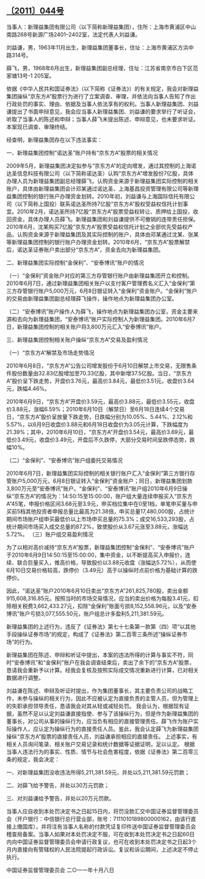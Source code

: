 ## [〔2011〕044号](http://www.csrc.gov.cn/pub/zjhpublic/G00306212/201112/t20111202_202554.htm)


当事人：新理益集团有限公司（以下简称新理益集团），住所：上海市黄浦区中山南路268号新源广场2401–2402室，法定代表人刘益谦。

刘益谦，男，1963年11月出生，新理益集团董事长，住址：上海市黄浦区方浜中路314号。

薛飞，男，1968年6月出生，新理益集团副总经理，住址：江苏省南京市白下区范家塘13号-1 205室。

依据《中华人民共和国证券法》（以下简称《证券法》）的有关规定，我会对新理益集团操纵“京东方A”股票行为进行了立案调查、审理，并依法向当事人告知了作出行政处罚的事实、理由、依据及当事人依法享有的权利。当事人新理益集团、刘益谦提出了书面申辩意见，我会应当事人新理益集团、刘益谦的要求举行了听证会，听取了当事人的陈述和申辩；当事人薛飞未提出陈述、申辩意见，也未要求听证。本案现已调查、审理终结。

经查明，新理益集团存在以下违法事实：

一、新理益集团控制“诺达圣”账户持有“京东方A”股票的相关情况

2009年5月，新理益集团决定拟参与“京东方A”的定向增发，通过其控制的上海诺达圣信息科技有限公司（以下简称诺达圣）认购“京东方A”增发股份7亿股，具体办理人员为新理益集团副总经理薛飞，认购资金来源于新理益集团实际控制的相关账户，具体由新理益集团会计邓某通过诺达圣、上海基昌投资管理有限公司等新理益集团控制的银行账户办理资金划转。2010年初，刘益谦与上海国际信托有限公司（以下简称上国投）联系诺达圣所持7亿股“京东方A”股权受益权信托计划事宜。2010年2月，诺达圣所持7亿股“京东方A”股票受益权转让、质押给上国投，收回资金，具体办理人员薛飞。新理益集团和刘益谦提供不可撤销的连带责任担保。2010年6月，沈某购买7亿股“京东方A”股票受益权信托计划之全部优先受益权产品，认购资金来源于新理益集团及其实际控制的账户，具体由邓某通过沈某、张某等新理益集团控制的银行账户办理资金划转。2010年6月，“京东方A”股票解禁后，诺达圣证券账户卖出部分“京东方A”，资金去向为新理益集团。

二、新理益集团实际控制“金保利”、“安泰博讯”账户的情况

（一）“金保利”资金账户对应的第三方存管银行账户由新理益集团开立和控制。2010年6月7日，通过新理益集团相关账户以支付客户管理费名义汇入“金保利”第三方存管银行账户5,000万元，6月8日银证转入“金保利”资金账户。“金保利”账户的交易由新理益集团副总经理薛飞操作，操作地点为新理益集团办公室。

（二）“安泰博讯”账户操作人为薛飞，操作地点为新理益集团办公室，资金主要来源和去向为新理益集团，“安泰博讯”账户实际控制人为新理益集团。2010年6月7日，新理益集团控制的相关账户将3,800万元汇入“安泰博讯”账户。

三、新理益集团控制相关账户操纵“京东方A”交易及盈利情况

（一）“京东方A”解禁及市场走势情况

2010年6月8日，“京东方A”公告公司增发股份于6月10日解禁上市交易，无限售条件股份数量由32.83亿股增加至70.33亿股，其中新增37.5亿股。当日，“京东方A”股价呈下跌走势，开盘价3.76元，最高价3.84元，最低价3.51元，收盘价3.64元，跌幅4.46%。

2010年6月9日，“京东方A”开盘价3.59元，最高价3.88元，最低价3.55元，收盘价3.88元，涨幅6.59%；2010年6月10日（解禁日）至6月18日连续4个交易日，“京东方A”股价呈放量下跌走势，日跌幅分别为10.05%、5.44%、2.12%和5.57%，以6月9日收盘价3.88元和6月18日收盘价为3.05元计算，下跌幅度为21.39%；其中，2010年6月10日，“京东方A”开盘价3.54元，最高价3.69元，最低价3.49元，收盘价3.49元，开盘后不久跌停，大部分交易时间呈跌停态势，跌幅10%。

（二）“金保利”、“安泰博讯”账户组委托交易情况

2010年6月7日，新理益集团实际控制的相关银行账户汇入“金保利”第三方银行存管账户5,000万元，6月8日银证转入“金保利”资金账户；同日，新理益集团划款3,800万元至“安泰博讯”账户。“金保利”、“安泰博讯”账户组2010年6月9日操纵“京东方A”的情况为：14:50:15至15:00:00，账户组大量连续申报买入“京东方A”45笔，申报价格区间3.68元至3.9元，申买档位集中在0至1档，单笔申买量与申买前5档其他投资者申报总量比最高为21.38倍，申买总量17,480,000股，占统计期间市场账户组申买最低价以上市场申买总量的75.3%；成交16,533,293股，占统计期间市场买入成交总量的87.2%，致使股价从3.67元涨至3.88元，涨幅达5.72%。
（三）账户组交易盈利情况

为了以相对高价减持“京东方A”股票，新理益集团控制“金保利”、“安泰博讯”账户于2010年6月9日14:50:15至15:00:00，集中资金，以不断提高买入申报价，连续、联合巨量买入，推高价格，导致股价以3.88元收盘（涨幅达5.72%），从而使6月10日交易价格较高，跌停价（3.49元）高于以操纵时点前价格为基础计算的跌停价。

因此，“诺达圣”账户2010年6月10日卖出“京东方A”261,825,780股，卖出金额915,608,316.85元。按照当时的市场交易情况，应当的卖出价格为每股3.41元，扣除相关税费3,662,433.27元，扣除“金保利”账面亏损8,152,558.96元，以及“安泰博讯”账户亏损3,077,555.50元，账户组总计多盈利5,211,381.59元。

新理益集团的上述行为，违反了《证券法》第七十七条第一款第（四）项“以其他手段操纵证券市场”的规定，构成了《证券法》第二百零三条所述“操纵证券市场”的行为。

新理益集团在陈述、申辩和听证中提出，本案的违法所得的计算与事实不符，同时“安泰博讯”和“金保利”账户在我会调查结束后，卖出了余下的“京东方A”股票，恳请我会重新予以计算。经我会复核及按照实际成交情况重新进行计算，已对相关数据进行调整。

刘益谦在陈述、申辩及听证时提出，作为集团董事长，其主要负责公司的战略工作，未参与操纵的相关行为，因此不应被认定为直接负责的主管人员，但为管理上的失职承担领导责任，恳请我会对其从轻或减轻处罚。
我会认为，根据现有证据，虽然不足以认定刘益谦直接指使、参与了该操纵行为，但是作为新理益集团的董事长，对公司从事的操纵行为，应当负有相应的直接管理责任。薛飞作为账户实际操作人，应认定为操纵行为的直接责任人员。鉴此，我会认定薛飞为新理益集团操纵“京东方A”股票的直接责任人员，刘益谦承担相应的直接责任。
上述事实，有相关人员询问笔录、相关账户交易记录和统计数据等证据证明，足以认定。
根据当事人违法行为的事实、性质、情节与社会危害程度，依据《证券法》第二百零三条的规定，我会决定：

一、对新理益集团没收违法所得5,211,381.59元，并处以5,211,381.59元罚款；

二、对薛飞给予警告，并处以30万元罚款；

三、对刘益谦给予警告，并处以20万元罚款。

当事人应自收到本处罚决定书之日起15日内，将罚没款汇交中国证券监督管理委员会（开户银行：中信银行总行营业部，账号：7111010189800000162，由该行直接上缴国库），并将注有当事人名称的付款凭证复印件送中国证券监督管理委员会稽查局备案。当事人如果对本处罚决定不服，可在收到本处罚决定书之日起60日内向中国证券监督管理委员会申请行政复议，也可在收到本处罚决定书之日起3个月内直接向有管辖权的人民法院提起行政诉讼。复议和诉讼期间，上述决定不停止执行。
 
 
 
 
中国证券监督管理委员会
二○一一年十月八日
